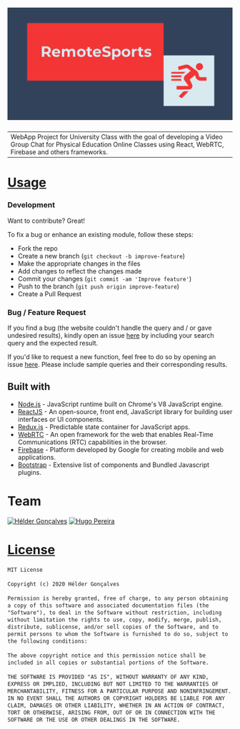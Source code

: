 <h1 align="center">
  <img src="src/assets/banner.png" alt="RemoteSports">
  <br>
</h1>

<table>
<tr>
<td>
  WebApp Project for University Class with the goal of developing a Video Group Chat for Physical Education Online Classes using React, WebRTC, Firebase and others frameworks.
</td>
</tr>
</table>

# [Usage](https://github.com/helderpgoncalves/RemoteSports)

### Development

Want to contribute? Great!

To fix a bug or enhance an existing module, follow these steps:

- Fork the repo
- Create a new branch (`git checkout -b improve-feature`)
- Make the appropriate changes in the files
- Add changes to reflect the changes made
- Commit your changes (`git commit -am 'Improve feature'`)
- Push to the branch (`git push origin improve-feature`)
- Create a Pull Request

### Bug / Feature Request

If you find a bug (the website couldn't handle the query and / or gave undesired results), kindly open an issue [here](https://github.com/helderpgoncalves/RemoteSports/issues/new) by including your search query and the expected result.

If you'd like to request a new function, feel free to do so by opening an issue [here](https://github.com/helderpgoncalves/RemoteSports/issues/new). Please include sample queries and their corresponding results.

## Built with

- [Node.js](https://nodejs.org/en/) - JavaScript runtime built on Chrome's V8 JavaScript engine.
- [ReactJS](https://reactjs.org/docs/getting-started.html) - An open-source, front end, JavaScript library for building user interfaces or UI components.
- [Redux.js](https://redux.js.org/introduction/getting-started) - Predictable state container for JavaScript apps.
- [WebRTC](https://webrtc.org) - An open framework for the web that enables Real-Time Communications (RTC) capabilities in the browser.
- [Firebase](https://firebase.google.com/docs?gclid=Cj0KCQiAnb79BRDgARIsAOVbhRqybBO9UffXcBGkjreSnOcdPGiqvu3znI3LLfw3xwFH92ok4LUQkyQaAqmeEALw_wcB) - Platform developed by Google for creating mobile and web applications.
- [Bootstrap](http://getbootstrap.com/) - Extensive list of components and Bundled Javascript plugins.

# Team

[![Hélder Gonçalves](https://avatars2.githubusercontent.com/u/59267214?s=460&u=3a6111e055dfda341a602937a587c2b84418c28a&v=4)](https://github.com/helderpgoncalves) [![Hugo Pereira](https://avatars0.githubusercontent.com/u/61696448?s=460&v=4)](https://github.com/EvocativeAxisPt/)

# [License](https://github.com/helderpgoncalves/RemoteSports/blob/master/LICENSE.md)

```
MIT License

Copyright (c) 2020 Hélder Gonçalves

Permission is hereby granted, free of charge, to any person obtaining a copy of this software and associated documentation files (the "Software"), to deal in the Software without restriction, including without limitation the rights to use, copy, modify, merge, publish, distribute, sublicense, and/or sell copies of the Software, and to permit persons to whom the Software is furnished to do so, subject to the following conditions:

The above copyright notice and this permission notice shall be included in all copies or substantial portions of the Software.

THE SOFTWARE IS PROVIDED "AS IS", WITHOUT WARRANTY OF ANY KIND, EXPRESS OR IMPLIED, INCLUDING BUT NOT LIMITED TO THE WARRANTIES OF MERCHANTABILITY, FITNESS FOR A PARTICULAR PURPOSE AND NONINFRINGEMENT. IN NO EVENT SHALL THE AUTHORS OR COPYRIGHT HOLDERS BE LIABLE FOR ANY CLAIM, DAMAGES OR OTHER LIABILITY, WHETHER IN AN ACTION OF CONTRACT, TORT OR OTHERWISE, ARISING FROM, OUT OF OR IN CONNECTION WITH THE SOFTWARE OR THE USE OR OTHER DEALINGS IN THE SOFTWARE.
```
